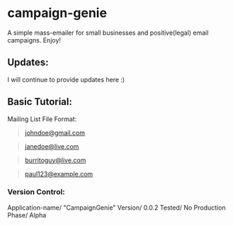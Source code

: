 # campaign-genie
A simple mass-emailer for small businesses and positive(legal) email campaigns. Enjoy!

## Updates:
I will continue to provide updates here :)

## Basic Tutorial:
Mailing List File Format:
> johndoe@gmail.com

> janedoe@live.com

> burritoguy@live.com

> paul123@example.com

### Version Control:
Application-name/ "CampaignGenie"
Version/ 0.0.2
Tested/ No
Production Phase/ Alpha

